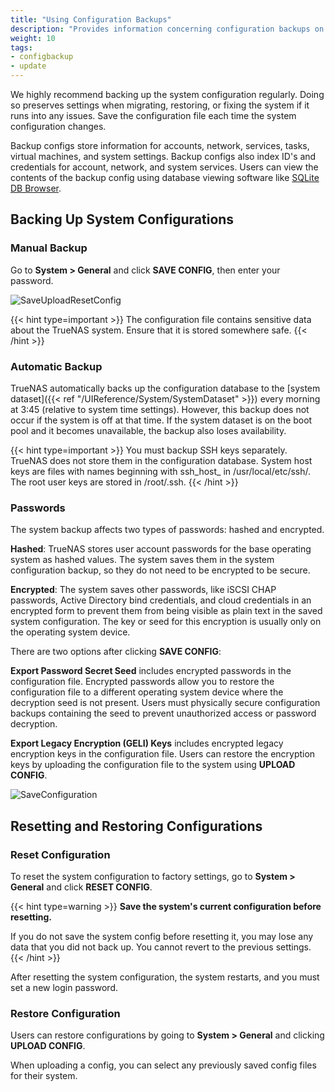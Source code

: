 ```yaml
---
title: "Using Configuration Backups"
description: "Provides information concerning configuration backups on TrueNAS CORE."
weight: 10
tags:
- configbackup
- update
---
```


We highly recommend backing up the system configuration regularly.
Doing so preserves settings when migrating, restoring, or fixing the system if it runs into any issues.
Save the configuration file each time the system configuration changes.

Backup configs store information for accounts, network, services, tasks, virtual machines, and system settings. 
Backup configs also index ID's and credentials for account, network, and system services.
Users can view the contents of the backup config using database viewing software like [SQLite DB Browser](https://sqlitebrowser.org/dl/).

## Backing Up System Configurations

### Manual Backup

Go to **System > General** and click **SAVE CONFIG**, then enter your password. 

![SaveUploadResetConfig](/images/CORE/System/SaveUploadResetConfig.png "Save, Upload, Reset Config")

{{< hint type=important >}}
The configuration file contains sensitive data about the TrueNAS system.
Ensure that it is stored somewhere safe.
{{< /hint >}}

### Automatic Backup

TrueNAS automatically backs up the configuration database to the [system dataset]({{< ref "/UIReference/System/SystemDataset" >}}) every morning at 3:45 (relative to system time settings).
However, this backup does not occur if the system is off at that time.
If the system dataset is on the boot pool and it becomes unavailable, the backup also loses availability.

{{< hint type=important >}}
You must backup SSH keys separately. TrueNAS does not store them in the configuration database.
System host keys are files with names beginning with ssh_host_ in <file>/usr/local/etc/ssh/</file>.
The root user keys are stored in <file>/root/.ssh</file>.
{{< /hint >}}

### Passwords
The system backup affects two types of passwords: hashed and encrypted.

**Hashed**: TrueNAS stores user account passwords for the base operating system as hashed values. The system saves them in the system configuration backup, so they do not need to be encrypted to be secure.

**Encrypted**: The system saves other passwords, like iSCSI CHAP passwords, Active Directory bind credentials, and cloud credentials in an encrypted form to prevent them from being visible as plain text in the saved system configuration. The key or seed for this encryption is usually only on the operating system device.

There are two options after clicking **SAVE CONFIG**:

**Export Password Secret Seed** includes encrypted passwords in the configuration file. Encrypted passwords allow you to restore the configuration file to a different operating system device where the decryption seed is not present. Users must physically secure configuration backups containing the seed to prevent unauthorized access or password decryption.

**Export Legacy Encryption (GELI) Keys** includes encrypted legacy encryption keys in the configuration file. Users can restore the encryption keys by uploading the configuration file to the system using **UPLOAD CONFIG**.
   
![SaveConfiguration](/images/CORE/System/SaveConfiguration.png "Save Configuration")

## Resetting and Restoring Configurations

### Reset Configuration

To reset the system configuration to factory settings, go to **System > General** and click **RESET CONFIG**.

{{< hint type=warning >}}
**Save the system's current configuration before resetting.**
 
If you do not save the system config before resetting it, you may lose any data that you did not back up. You cannot revert to the previous settings.
{{< /hint >}}

After resetting the system configuration, the system restarts, and you must set a new login password.

### Restore Configuration

Users can restore configurations by going to **System > General** and clicking **UPLOAD CONFIG**.

When uploading a config, you can select any previously saved config files for their system. 
